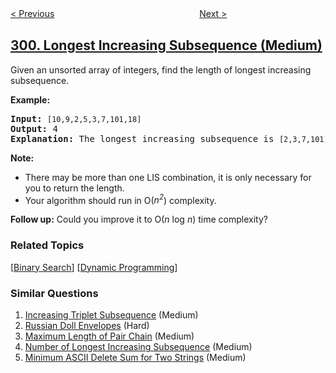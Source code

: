 <!--|This file generated by command(leetcode description); DO NOT EDIT.    |-->
<!--+----------------------------------------------------------------------+-->
<!--|@author    openset <openset.wang@gmail.com>                           |-->
<!--|@link      https://github.com/openset                                 |-->
<!--|@home      https://github.com/openset/leetcode                        |-->
<!--+----------------------------------------------------------------------+-->

[< Previous](https://github.com/openset/leetcode/tree/master/problems/bulls-and-cows "Bulls and Cows")
　　　　　　　　　　　　　　　　
[Next >](https://github.com/openset/leetcode/tree/master/problems/remove-invalid-parentheses "Remove Invalid Parentheses")

## [300. Longest Increasing Subsequence (Medium)](https://leetcode.com/problems/longest-increasing-subsequence "最长上升子序列")

<p>Given an unsorted array of integers, find the length of longest increasing subsequence.</p>

<p><b>Example:</b></p>

<pre>
<b>Input:</b> <code>[10,9,2,5,3,7,101,18]
</code><b>Output: </b>4 
<strong>Explanation: </strong>The longest increasing subsequence is <code>[2,3,7,101]</code>, therefore the length is <code>4</code>. </pre>

<p><strong>Note: </strong></p>

<ul>
	<li>There may be more than one LIS combination, it is only necessary for you to return the length.</li>
	<li>Your algorithm should run in O(<i>n<sup>2</sup></i>) complexity.</li>
</ul>

<p><b>Follow up:</b> Could you improve it to O(<i>n</i> log <i>n</i>) time complexity?</p>

### Related Topics
  [[Binary Search](https://github.com/openset/leetcode/tree/master/tag/binary-search/README.md)]
  [[Dynamic Programming](https://github.com/openset/leetcode/tree/master/tag/dynamic-programming/README.md)]

### Similar Questions
  1. [Increasing Triplet Subsequence](https://github.com/openset/leetcode/tree/master/problems/increasing-triplet-subsequence) (Medium)
  1. [Russian Doll Envelopes](https://github.com/openset/leetcode/tree/master/problems/russian-doll-envelopes) (Hard)
  1. [Maximum Length of Pair Chain](https://github.com/openset/leetcode/tree/master/problems/maximum-length-of-pair-chain) (Medium)
  1. [Number of Longest Increasing Subsequence](https://github.com/openset/leetcode/tree/master/problems/number-of-longest-increasing-subsequence) (Medium)
  1. [Minimum ASCII Delete Sum for Two Strings](https://github.com/openset/leetcode/tree/master/problems/minimum-ascii-delete-sum-for-two-strings) (Medium)
